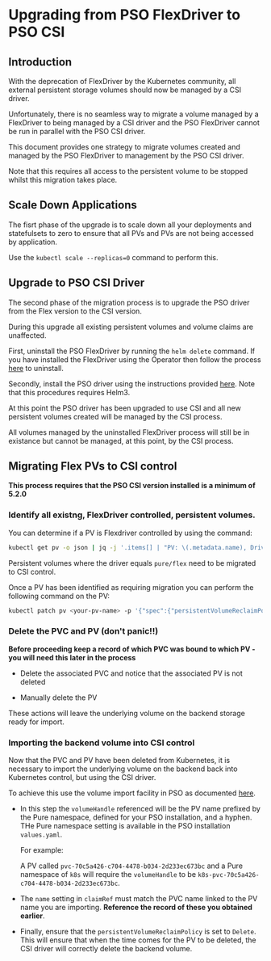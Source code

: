 # Upgrading from PSO FlexDriver to PSO CSI

## Introduction

With the deprecation of FlexDriver by the Kubernetes community, all external persistent storage volumes should now be managed by a CSI driver.

Unfortunately, there is no seamless way to migrate a volume managed by a FlexDriver to being managed by a CSI driver and the PSO FlexDriver cannot be run in parallel with the PSO CSI driver.

This document provides one strategy to migrate volumes created and managed by the PSO FlexDriver to management by the PSO CSI driver.

Note that this requires all access to the persistent volume to be stopped whilst this migration takes place.

## Scale Down Applications

The fisrt phase of the upgrade is to scale down all your deployments and statefulsets to zero to ensure that all PVs and PVs are not being accessed by application.

Use the `kubectl scale --replicas=0` command to perform this.

## Upgrade to PSO CSI Driver

The second phase of the migration process is to upgrade the PSO driver from the Flex version to the CSI version. 

During this upgrade all existing persistent volumes and volume claims are unaffected.

First, uninstall the PSO FlexDriver by running the `helm delete` command. If you have installed the FlexDriver using the Operator then follow the process [here](../operator-k8s-plugin#uninstall) to uninstall.

Secondly, install the PSO driver using the instructions provided [here](../pure-csi#how-to-install). Note that this procedures requires Helm3.

At this point the PSO driver has been upgraded to use CSI and all new persistent volumes created will be managed by the CSI process.

All volumes managed by the uninstalled FlexDriver process will still be in existance but cannot be managed, at this point, by the CSI process.

## Migrating Flex PVs to CSI control

**This process requires that the PSO CSI version installed is a minimum of 5.2.0**

### Identify all existng, FlexDriver controlled, persistent volumes.

You can determine if a PV is Flexdriver controlled by using the command:

```bash
kubectl get pv -o json | jq -j '.items[] | "PV: \(.metadata.name), Driver: \(.spec.flexVolume.driver), PVC: \(.spec.claimRef.name), Namespace: \(.spec.claimRef.namespace)\n"'
```
Persistent volumes where the driver equals `pure/flex` need to be migrated to CSI control.

Once a PV has been identified as requiring migration you can perform the following command on the PV:

```bash
kubectl patch pv <your-pv-name> -p '{"spec":{"persistentVolumeReclaimPolicy":"Retain"}}'
```

### Delete the PVC and PV (don't panic!!)

**Before proceeding keep a record of which PVC was bound to which PV - you will need this later in the process**

* Delete the associated PVC and notice that the associated PV is not deleted

* Manually delete the PV

These actions will leave the underlying volume on the backend storage ready for import.

### Importing the backend volume into CSI control

Now that the PVC and PV have been deleted from Kubernetes, it is necessary to import the underlying volume on the backend back into Kubernetes control, but using the CSI driver.

To achieve this use the volume import facility in PSO as documented [here](./csi-volume-import.md).

* In this step the `volumeHandle` referenced will be the PV name prefixed by the Pure namespace, defined for your PSO installation, and a hyphen. THe Pure namespace setting is available in the PSO installation `values.yaml`.

  For example:

  A PV called `pvc-70c5a426-c704-4478-b034-2d233ec673bc` and a Pure namespace of `k8s` will require the `volumeHandle` to be `k8s-pvc-70c5a426-c704-4478-b034-2d233ec673bc`.

* The `name` setting in `claimRef` must match the PVC name linked to the PV name you are importing. **Reference the record of these you obtained earlier**.

* Finally, ensure that the `persistentVolumeReclaimPolicy` is set to `Delete`. This will ensure that when the time comes for the PV to be deleted, the CSI driver will correctly delete the backend volume.
